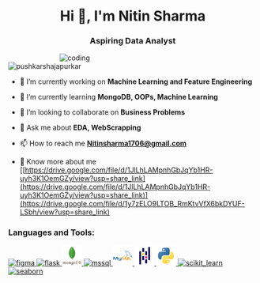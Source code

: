 <h1 align="center">Hi 👋, I'm Nitin Sharma</h1>
<h3 align="center">Aspiring Data Analyst</h3>


<img align="right" alt="coding" width="400" src="https://miro.medium.com/max/1360/0*7Q3yvSIv_t0ioJ-Z.gif">

<p align="left"> <img src="https://komarev.com/ghpvc/?username=nitinsharma1706&label=Profile%20views&color=0e75b6&style=flat" alt="pushkarshajapurkar" /> </p>

- 🔭 I’m currently working on **Machine Learning and Feature Engineering**

- 🌱 I’m currently learning **MongoDB, OOPs, Machine Learning**

- 👯 I’m looking to collaborate on **Business Problems**

- 💬 Ask me about **EDA, WebScrapping**

- 📫 How to reach me **Nitinsharma1706@gmail.com**

- 📄 Know more about me [[https://drive.google.com/file/d/1JlLhLAMpnhGbJqYb1HR-uyh3K1OemGZy/view?usp=share_link](https://drive.google.com/file/d/1JlLhLAMpnhGbJqYb1HR-uyh3K1OemGZy/view?usp=share_link)](https://drive.google.com/file/d/1y7zELO9LTOB_RmKtvVfX6bkDYUF-LSbh/view?usp=share_link)


<h3 align="left">Languages and Tools:</h3>
<p align="left"> <a href="https://www.figma.com/" target="_blank" rel="noreferrer"> <img src="https://www.vectorlogo.zone/logos/figma/figma-icon.svg" alt="figma" width="40" height="40"/> </a> <a href="https://flask.palletsprojects.com/" target="_blank" rel="noreferrer"> <img src="https://www.vectorlogo.zone/logos/pocoo_flask/pocoo_flask-icon.svg" alt="flask" width="40" height="40"/> </a> <a href="https://www.mongodb.com/" target="_blank" rel="noreferrer"> <img src="https://raw.githubusercontent.com/devicons/devicon/master/icons/mongodb/mongodb-original-wordmark.svg" alt="mongodb" width="40" height="40"/> </a> <a href="https://www.microsoft.com/en-us/sql-server" target="_blank" rel="noreferrer"> <img src="https://www.svgrepo.com/show/303229/microsoft-sql-server-logo.svg" alt="mssql" width="40" height="40"/> </a> <a href="https://www.mysql.com/" target="_blank" rel="noreferrer"> <img src="https://raw.githubusercontent.com/devicons/devicon/master/icons/mysql/mysql-original-wordmark.svg" alt="mysql" width="40" height="40"/> </a> <a href="https://pandas.pydata.org/" target="_blank" rel="noreferrer"> <img src="https://raw.githubusercontent.com/devicons/devicon/2ae2a900d2f041da66e950e4d48052658d850630/icons/pandas/pandas-original.svg" alt="pandas" width="40" height="40"/> </a> <a href="https://www.python.org" target="_blank" rel="noreferrer"> <img src="https://raw.githubusercontent.com/devicons/devicon/master/icons/python/python-original.svg" alt="python" width="40" height="40"/> </a> <a href="https://scikit-learn.org/" target="_blank" rel="noreferrer"> <img src="https://upload.wikimedia.org/wikipedia/commons/0/05/Scikit_learn_logo_small.svg" alt="scikit_learn" width="40" height="40"/> </a> <a href="https://seaborn.pydata.org/" target="_blank" rel="noreferrer"> <img src="https://seaborn.pydata.org/_images/logo-mark-lightbg.svg" alt="seaborn" width="40" height="40"/> </a> </p>
